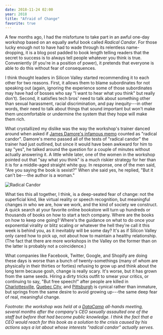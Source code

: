 ```yaml
---
date: 2018-11-24 02:00
year: 2018
title: "Afraid of Change"
favorite: true
---
```


A few months ago,
I had the misfortune to take part in an awful one-day workshop
based on an equally awful book called *Radical Candor*.
For those lucky enough not to have had to wade through its relentless name-dropping,
it is a blog post padded to book length
telling readers that the secret to success is to always tell people whatever you think is true.
Conveniently (if you're in a position of power),
it pretends that everyone is able to do this without fear of consequences.

I think thought leaders in Silicon Valley started recommending it to each other
for two reasons.
First,
it allows them to blame subordinates for not speaking out
(again, ignoring the experience some of those subordinates may have had
of bosses who say "I want to hear what you think" but really don't).
Second,
it satisfies tech bros' need to talk about something other than sexual harassment,
racial discrimination, and pay inequity---in other words,
their need to talk about things that sound important
but won't make them uncomfortable
or undermine the system that they hope will make them rich.

What crystallized my dislike was the way the workshop's trainer danced around
when asked if [James Damore's infamous memo](https://medium.com/@yonatanzunger/so-about-this-googlers-manifesto-1e3773ed1788)
counted as "radical candor".
Damore's memo passed all of the tests of "radical candor" the trainer had just outlined,
but since it would have been awkward for him to say "yes",
he talked around the question for a couple of minutes without actually answering it.
A little while later,
one of the women in the workshop pointed out that "say what you think"
is a much riskier strategy for her than it is for a middle-aged straight white guy.
In response,
one of the men said,
"Are you saying the book is sexist?"
When she said yes,
he replied,
"But it can't be---the author is a woman."

<p><img src="{{ '/files/2018/11/radical-candor.png' | relative_url }}" alt="Radical Candor" /></p>

What ties this all together, I think, is a deep-seated fear of change:
not the superficial kind,
like virtual reality or speech recognition,
but meaningful changes in who we are, how we work, and the kind of society we construct.
A quick search at your favorite online bookstore
will turn up hundreds or thousands of books on how to start a tech company.
Where are the books on how to keep one going?
Where's the guidance on what to do once your exponential virality or blitz scaling
or whatever the hell they're call it this week
is behind you,
as it inevitably will be some day?
It's as if Silicon Valley only cared how to pick up,
not about how to maintain a healthy relationship.
(The fact that there are more workshops in the Valley on the former than on the latter
is probably not a coincidence.)

What companies like Facebook, Twitter, Google, and Shopify are doing these days
is worse than a bunch of twenty-somethings (many of whom are physically in their thirties or forties)
refusing to grow up and think about the long term because gosh, change is really scary.
It's worse,
but it has grown from the same seeds.
Hiring a dirty tricks outfit to smear your critics,
or continuing to say, "But free speech!" after people are killed in
[Charlottesville](https://en.wikipedia.org/wiki/Charlottesville_car_attack),
[Quebec City](https://en.wikipedia.org/wiki/Quebec_City_mosque_shooting),
and [Pittsburgh](https://en.wikipedia.org/wiki/Pittsburgh_synagogue_shooting)
is cynical rather than immature,
but springs from the same desire to avoid growing up---the same deep fear of real, meaningful change.

<em>
Footnote:
the workshop was held at
a <a href="{{'/2019/04/15/an-exchange-with-datacamp/' | relative_url}}">DataCamp</a> all-hands meeting,
several months after the company's CEO sexually assaulted one of the staff
but before that had become public knowledge.
I think the fact that a CEO would reach for this book as a solution to the crisis caused by his actions
says a lot about whose interests "radical candor" actually serves.
</em>